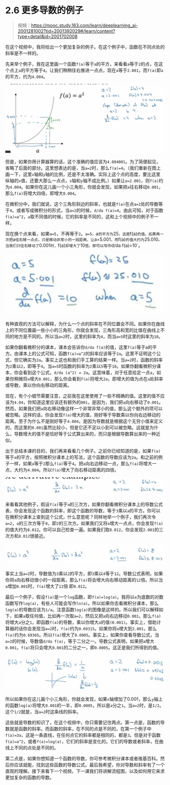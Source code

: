 # 2.6 更多导数的例子

> 视频：<https://mooc.study.163.com/learn/deeplearning_ai-2001281002?tid=2001392029#/learn/content?type=detail&id=2001702008>

在这个视频中，我将给出一个更加复杂的例子。在这个例子中，函数在不同点处的斜率是不一样的。

先来举个例子，我在这里画一个函数`f(a)`等于`a`的平方，来看看`a`等于`2`的点，在这个点上`a`的平方等于`4`。让我们稍稍往右推进一点点，现在`a`等于`2.001`，而`f(a)`即`a`的平方，约为`4.004`。

![](img/2-6-1.jpg)

但是，如果你用计算器算的话，这个准确的值应该为`4.004001`。为了简便起见，省略了后面的部分。这里想表达的是，当`a=2`时，那么`f(a)=4`。（我们重新在图上画一下，这里`x`轴和`y`轴的比例，还是不太准确。实际上这个点的高度，要比这里纵轴的`x`值，还要大那么一点点，`x`轴和`y`轴不成比例。）如果让`a=2.001`，则`f(a)`约为`4.004`。如果你在这儿画一个小三角形，你就会发现，如果把`a`往右移动`0.001`，那么`f(a)`将增大四倍，即增大`0.004`。

在微积分中，我们就说，这个三角形斜边的斜率，也就是`f(a)`在点`a=2`处的导数等于`4`。或者写成微积分的形式，当`a=2`的时候，`d/da f(a)=4`。由此可知，对于函数`f(a)=a^2`，`a`取不同值的时候，它的斜率是不同的，这和上个视频中的例子不一样。

现在换个点来看，如果`a=5`，不再等于`2`。`a=5，`a`的平方为`25`，这是`f(a)`的值。如果再一次把`a`往右移一点点，只是移动非常小的一段距离，让`a=5.001`，而`f(a)`的值大约为`25.010`。当我们只往右移动了`0.001`时，`f(a)`却增大了`10`倍，即可以写作`d/da f(a)=10`。

![](img/2-6-2.jpg)

有种直观的方法可以解释，为什么一个点的斜率在不同位置会不同。如果你在曲线上的不同位置画一些小小的三角形，你就会发现，三角形高和宽的比值在曲线上不同的地方是不同的。所以当`a=2`时，这里的斜率为`4`，而当`a=5`时这里的斜率为`10`。

如果你翻看微积分的课本，课本会告诉你`d/da f(a)`的值，这里`f(a)`等于a的平方。由课本上的公式可知，函数`f(a)=a^2`的斜率应该等于`2a`。这里不证明这个公式，但它确实为`2a`。事实上这也和我们手工算的结果一样。当`a=2`时，函数的斜率为`2`乘以`2`，即等于`4`。当`a=5`时函数的斜率为`2`乘以`5`等于`10`。如果你翻看微积分课本，你会看到这个公式，`d/da (a^2) = 2a`。这意味着，对于任意给定一点`a`，如果你稍微将`a`增大`0.001`，那么你会看到`f(a)`将增大`2a`，即增大的值为点在`a`处斜率或导数，乘以你向右移动的距离。

现在，有个小细节需要注意，之前我在这里使用了一些不精确的值。这里的值不应该为`4.04`，你知道这里应该还有额外的`001`，是因为，我们把`a`向右移动了`0.001`。然而，如果我们把`a`向右移动像这样一个非常非常小的值，那么这个额外的项可以被忽略。这样的话，你会发现`f(a)`增大的值，刚好等于导数乘以你向右边移动的距离。至于为什么不是刚好等于`4.004`，是因为导数就是根据这个无穷小值来定义的，而这里的`0.001`虽然比较小，但是它还不足以小到可以被忽略。这就是为什么，导数增大的值不是恰好等于公式算出来的，而只是根据导数算出来的一种近似。

出于总结本课的目的，我们再来看看几个例子。之前你已经知道的是，如果`f(a)`等于`a`的平方，按照微积分课本上的写法，这个函数的导数应该为`2a`。和之前的例子一样，如果`a`等于`2`那么`f(a)`等于`4`。把`a`向右边移动一点，那么`f(a)`将增大一点，大约为`4.004`。所以`f(a)`增大了向右移动距离的四倍。

![](img/2-6-3.jpg)

来看看其他例子，假设`f(a)`等于`a`的三次方，如果你翻看微积分课本上的导数公式表，你会发现这个函数的斜率，即这个函数的导数，等于`3`乘以`a`的平方。你可以在微积分课本上查到这个公式，什么意思呢？同样地举一个例子，我们再次令`a=2`，`a`的三次方等于`8`，即`2`的三次方。如果我们又将`a`增大一点点，你会发现`f(a)`的值大约为`8.012`。你可以自己检查一遍。如果我们取`8.012`，你会发现`2.001`的三次方和`8.012`很接近。

![](img/2-6-4.jpg)

事实上当`a=2`时，导数值为`3`乘以`2`的平方，即`3`乘以`4`等于`12`。导数公式表明，如果你将`a`向右移动很小的一段距离，那么`f(a)`将会增大向右移动距离的`12`倍。所以当`a`增加`0.001`时，`f(a)`增大了`12`倍 即`0.012`。

最后一个例子，假设`f(a)`是一个`log`函数，即`f(a)=log(a)`。我将以`e`为底数的对数函数写作`log(a)`，有些人可能会写作`ln(a)`。所以如果你去看微积分课本，那么`log(a)`的导数应该为`1/a`。注意函数`log(a)`的图像是这样的。所以我们可以解释如下，如果`a`取任何值，比如再一次取`a=2`，然后又把`a`向右边移动`0.001`，那么`f(a)`将增大`a`分之`1`，即函数`f(a)`的导数，乘以你增大`a`的值`(0.001)`。事实上，借助计算器的话你会发现当`a=2`时，`f(a)`约为`0.69315`。如果你将`a`增大到`2.001`，那么`f(a)`约为`0.69365`。所以`f(a)`增大了`0.0005`。事实上，如果你查看导数公式，当`a=2`的时候，导数值`d/da f(a)`，等于二分之一。导数公式表明，如果把`a`增大`0.001`，`f(a)`将只会增大`0.001`的二分之一，即`0.0005`。这正是我们所得到的值。

![](img/2-6-5.jpg)

所以如果你在这儿画个小三角形，你就会发现，如果`x`轴增加了0.001，那么`y`轴上的函数`log(a)`将增大`0.001`的一半，即`0.0005`，所以是`a`分之`1`。当`a=2`时，是`1/2`。这个`1/2`就是，当`a=2`时这条线的斜率。

这些就是导数的知识了，在这个视频中，你只需要记住两点。第一点是，函数的导数就是函数的斜率。而函数的斜率，在不同的点是不同的，在第一个例子中`f(a)=3a`，这是一条直线，在任何点它的斜率都是相同的，都是`3`。但是对于函数`f(a)=a^2`，或者`f(a)=log(a)`，它们的斜率是变化的。它们的导数或者斜率，在曲线上不同的点处是不同的。

第二点是，如果你想知道一个函数的导数，你可参考微积分课本或者维基百科。然后你应该就能，找到这些函数的导数公式。最后我希望，你对导数和斜率有了一个直观的理解。接下来看下一个视频，下一课我们将讲解流程图，以及如何用它来求更加复杂的函数的导数。
